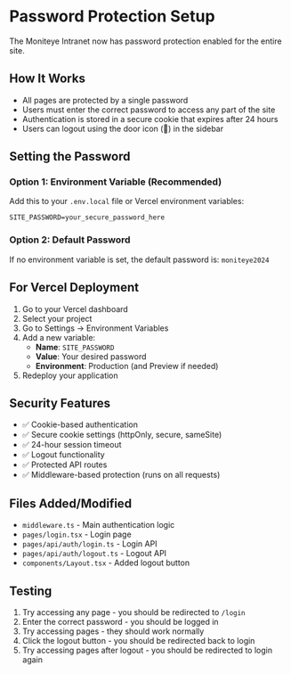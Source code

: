 # Password Protection Setup

The Moniteye Intranet now has password protection enabled for the entire site.

## How It Works

- All pages are protected by a single password
- Users must enter the correct password to access any part of the site
- Authentication is stored in a secure cookie that expires after 24 hours
- Users can logout using the door icon (🚪) in the sidebar

## Setting the Password

### Option 1: Environment Variable (Recommended)
Add this to your `.env.local` file or Vercel environment variables:
```
SITE_PASSWORD=your_secure_password_here
```

### Option 2: Default Password
If no environment variable is set, the default password is: `moniteye2024`

## For Vercel Deployment

1. Go to your Vercel dashboard
2. Select your project
3. Go to Settings → Environment Variables
4. Add a new variable:
   - **Name**: `SITE_PASSWORD`
   - **Value**: Your desired password
   - **Environment**: Production (and Preview if needed)
5. Redeploy your application

## Security Features

- ✅ Cookie-based authentication
- ✅ Secure cookie settings (httpOnly, secure, sameSite)
- ✅ 24-hour session timeout
- ✅ Logout functionality
- ✅ Protected API routes
- ✅ Middleware-based protection (runs on all requests)

## Files Added/Modified

- `middleware.ts` - Main authentication logic
- `pages/login.tsx` - Login page
- `pages/api/auth/login.ts` - Login API
- `pages/api/auth/logout.ts` - Logout API
- `components/Layout.tsx` - Added logout button

## Testing

1. Try accessing any page - you should be redirected to `/login`
2. Enter the correct password - you should be logged in
3. Try accessing pages - they should work normally
4. Click the logout button - you should be redirected back to login
5. Try accessing pages after logout - you should be redirected to login again 